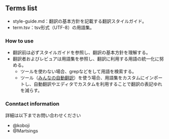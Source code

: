 ## Terms list

- style-guide.md：翻訳の基本方針を記載する翻訳スタイルガイド。
- term.tsv：tsv形式（UTF-8）の用語集。

### How to use 

- 翻訳前は必ずスタイルガイドを参照し、翻訳の基本方針を理解する。
- 翻訳者およびレビュアは用語集を参照し、翻訳に利用する用語の統一化に努める。
  - ツールを使わない場合、grepなどをして用語を検索する。
  - ツール（[みんなの自動翻訳](https://mt-auto-minhon-mlt.ucri.jgn-x.jp/)）を使う場合、用語集をカスタムにインポートし、自動翻訳やエディタでカスタムを利用することで翻訳の表記ゆれを減らす。

### Conntact information

詳細は以下までお問い合わせください

- @koboji
- @Martsings